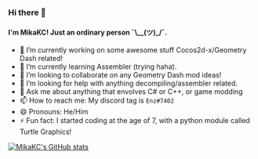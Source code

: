 ### Hi there 👋

#### I'm MikaKC! Just an ordinary person ¯\\__(ツ)_/¯.


- 🔭 I’m currently working on some awesome stuff Cocos2d-x/Geometry Dash related!
- 🌱 I’m currently learning Assembler (trying haha).
- 👯 I’m looking to collaborate on any Geometry Dash mod ideas!
- 🤔 I’m looking for help with anything decompiling/assembler related.
- 💬 Ask me about anything that envolves C# or C++, or game modding
- 📫 How to reach me: My discord tag is `Enz#7402`
- 😄 Pronouns: He/Him
- ⚡ Fun fact: I started coding at the age of 7, with a python module called Turtle Graphics!


[![MikaKC's GitHub stats](https://github-readme-stats.vercel.app/api?username=mikakc&theme=dracula)](https://github.com/MikaKC/)

